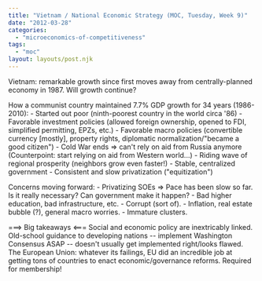 ```yaml
---
title: "Vietnam / National Economic Strategy (MOC, Tuesday, Week 9)"
date: "2012-03-28"
categories: 
  - "microeconomics-of-competitiveness"
tags: 
  - "moc"
layout: layouts/post.njk
---
```


Vietnam: remarkable growth since first moves away from centrally-planned economy in 1987. Will growth continue?

How a communist country maintained 7.7% GDP growth for 34 years (1986-2010): - Started out poor (ninth-poorest country in the world circa '86) - Favorable investment policies (allowed foreign ownership, opened to FDI, simplified permitting, EPZs, etc.) - Favorable macro policies (convertible currency \[mostly\], property rights, diplomatic normalization/"became a good citizen") - Cold War ends => can't rely on aid from Russia anymore (Counterpoint: start relying on aid from Western world...) - Riding wave of regional prosperity (neighbors grow even faster!) - Stable, centralized government - Consistent and slow privatization ("equitization")

Concerns moving forward: - Privatizing SOEs => Pace has been slow so far. Is it really necessary? Can government make it happen? - Bad higher education, bad infrastructure, etc. - Corrupt (sort of). - Inflation, real estate bubble (?), general macro worries. - Immature clusters.

\===> Big takeaways <=== Social and economic policy are inextricably linked. Old-school guidance to developing nations -- implement Washington Consensus ASAP -- doesn't usually get implemented right/looks flawed. The European Union: whatever its failings, EU did an incredible job at getting tons of countries to enact economic/governance reforms. Required for membership!
